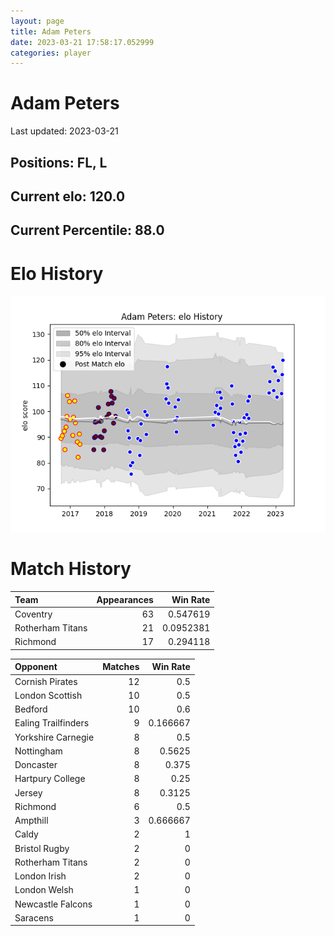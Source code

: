 ```yaml
---  
layout: page  
title: Adam Peters  
date: 2023-03-21 17:58:17.052999  
categories: player  
---
```

# Adam Peters


Last updated: 2023-03-21
## Positions: FL, L

## Current elo: 120.0

## Current Percentile: 88.0

# Elo History


![elo history](history_AdamPeters.png)
# Match History


| Team             |   Appearances |   Win Rate |
|:-----------------|--------------:|-----------:|
| Coventry         |            63 |  0.547619  |
| Rotherham Titans |            21 |  0.0952381 |
| Richmond         |            17 |  0.294118  |

| Opponent            |   Matches |   Win Rate |
|:--------------------|----------:|-----------:|
| Cornish Pirates     |        12 |   0.5      |
| London Scottish     |        10 |   0.5      |
| Bedford             |        10 |   0.6      |
| Ealing Trailfinders |         9 |   0.166667 |
| Yorkshire Carnegie  |         8 |   0.5      |
| Nottingham          |         8 |   0.5625   |
| Doncaster           |         8 |   0.375    |
| Hartpury College    |         8 |   0.25     |
| Jersey              |         8 |   0.3125   |
| Richmond            |         6 |   0.5      |
| Ampthill            |         3 |   0.666667 |
| Caldy               |         2 |   1        |
| Bristol Rugby       |         2 |   0        |
| Rotherham Titans    |         2 |   0        |
| London Irish        |         2 |   0        |
| London Welsh        |         1 |   0        |
| Newcastle Falcons   |         1 |   0        |
| Saracens            |         1 |   0        |
